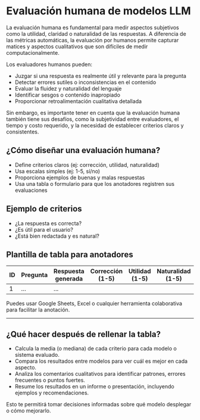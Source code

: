 # Evaluación humana de modelos LLM
La evaluación humana es fundamental para medir aspectos subjetivos como la utilidad, claridad o naturalidad de las respuestas. A diferencia de las métricas automáticas, la evaluación por humanos permite capturar matices y aspectos cualitativos que son difíciles de medir computacionalmente.

Los evaluadores humanos pueden:
- Juzgar si una respuesta es realmente útil y relevante para la pregunta
- Detectar errores sutiles o inconsistencias en el contenido
- Evaluar la fluidez y naturalidad del lenguaje
- Identificar sesgos o contenido inapropiado
- Proporcionar retroalimentación cualitativa detallada

Sin embargo, es importante tener en cuenta que la evaluación humana también tiene sus desafíos, como la subjetividad entre evaluadores, el tiempo y costo requerido, y la necesidad de establecer criterios claros y consistentes.

## ¿Cómo diseñar una evaluación humana?
- Define criterios claros (ej: corrección, utilidad, naturalidad)
- Usa escalas simples (ej: 1-5, sí/no)
- Proporciona ejemplos de buenas y malas respuestas
- Usa una tabla o formulario para que los anotadores registren sus evaluaciones

## Ejemplo de criterios
- ¿La respuesta es correcta?
- ¿Es útil para el usuario?
- ¿Está bien redactada y es natural?

## Plantilla de tabla para anotadores
| ID | Pregunta | Respuesta generada | Corrección (1-5) | Utilidad (1-5) | Naturalidad (1-5) | Comentarios |
|----|----------|--------------------|------------------|----------------|------------------|-------------|
| 1  | ...      | ...                |                  |                |                  |             |

Puedes usar Google Sheets, Excel o cualquier herramienta colaborativa para facilitar la anotación.

---

## ¿Qué hacer después de rellenar la tabla?

- Calcula la media (o mediana) de cada criterio para cada modelo o sistema evaluado.
- Compara los resultados entre modelos para ver cuál es mejor en cada aspecto.
- Analiza los comentarios cualitativos para identificar patrones, errores frecuentes o puntos fuertes.
- Resume los resultados en un informe o presentación, incluyendo ejemplos y recomendaciones.

Esto te permitirá tomar decisiones informadas sobre qué modelo desplegar o cómo mejorarlo. 